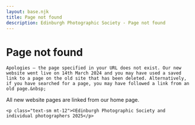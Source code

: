 ```yaml
---
layout: base.njk
title: Page not found
description: Edinburgh Photographic Society - Page not found
---
```


<div class="container mx-auto px-4 py-8">
  <div class="prose max-w-3xl mx-auto">
    <h1 class="text-3xl font-bold mb-6">Page not found</h1>

    Apologies – the page specified in your URL does not exist. Our new website went live on 14th March 2024 and you may have used a saved link to a page on the old site that has been deleted. Alternatively, if you have searched for a page, you may have followed a link from an old page.&nbsp;

All new website pages are linked from our home page.&nbsp;

    <p class="text-sm mt-12">©Edinburgh Photographic Society and individual photographers 2025</p>
  </div>
</div>